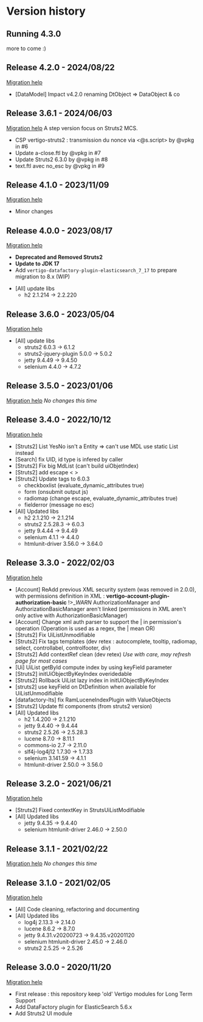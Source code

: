 Version history
===============

Running 4.3.0
----------------------

more to come :)


Release 4.2.0 - 2024/08/22
----------------------
[Migration help](https://github.com/vertigo-io/vertigo/wiki/Vertigo-Migration-Guide#from-400-to-410)
* [DataModel] Impact v4.2.0 renaming DtObject => DataObject & co

Release 3.6.1 - 2024/06/03
----------------------
[Migration help](https://github.com/vertigo-io/vertigo/wiki/Vertigo-Migration-Guide#from-360-to-361)
A step version focus on Struts2 MCS.

* CSP vertigo-struts2 : transmission du nonce via <@s.script> by @vpkg in #6
* Update a-close.ftl by @vpkg in #7
* Update Struts2 6.3.0 by @vpkg in #8
* text.ftl avec no_esc by @vpkg in #9

Release 4.1.0 - 2023/11/09
----------------------
[Migration help](https://github.com/vertigo-io/vertigo/wiki/Vertigo-Migration-Guide#from-400-to-410)
* Minor changes

Release 4.0.0 - 2023/08/17
----------------------
[Migration help](https://github.com/vertigo-io/vertigo/wiki/Vertigo-Migration-Guide#from-360-to-400)
* **Deprecated and Removed Struts2**
* **Update to JDK 17**
* Add `vertigo-datafactory-plugin-elasticsearch_7_17` to prepare migration to 8.x (WIP)
- [All] update libs 
  - h2 2.1.214 -> 2.2.220

Release 3.6.0 - 2023/05/04
----------------------
[Migration help](https://github.com/vertigo-io/vertigo/wiki/Vertigo-Migration-Guide#from-350-to-360)
- [All] update libs 
  - struts2 6.0.3 -> 6.1.2
  - struts2-jquery-plugin 5.0.0 -> 5.0.2
  - jetty 9.4.49 -> 9.4.50
  - selenium 4.4.0 -> 4.7.2  
  
Release 3.5.0 - 2023/01/06
----------------------
[Migration help](https://github.com/vertigo-io/vertigo/wiki/Vertigo-Migration-Guide#from-340-to-350)
_No changes this time_

Release 3.4.0 - 2022/10/12
----------------------
[Migration help](https://github.com/vertigo-io/vertigo/wiki/Vertigo-Migration-Guide#from-330-to-340)
- [Struts2] List YesNo isn't a Entity => can't use MDL use static List instead
- [Search] fix UID, id type is infered by caller
- [Struts2] Fix big MdList (can't build uiObjetIndex)
- [Struts2] add escape < >
- [Struts2] Update tags to 6.0.3
  - checkboxlist (evaluate_dynamic_attributes true)
  - form (onsubmit output js)
  - radiomap (change escape, evaluate_dynamic_attributes true)
  - fielderror (message no esc)
- [All] Updated libs
  - h2 2.1.210 -> 2.1.214
  - struts2 2.5.28.3 -> 6.0.3
  - jetty 9.4.44 -> 9.4.49
  - selenium 4.1.1 -> 4.4.0
  - htmlunit-driver 3.56.0 -> 3.64.0

Release 3.3.0 - 2022/02/03
----------------------
[Migration help](https://github.com/vertigo-io/vertigo/wiki/Vertigo-Migration-Guide#from-320-to-330)
* [Account] ReAdd previous XML security system (was removed in 2.0.0), with permissions definition in XML : **vertigo-account-plugin-authorization-basic**
!>__WARN_ AuthorizationManager and AuthorizationBasicManager aren't linked (permissions in XML aren't only active with AuthorizationBasicManager)
* [Account] Change xml auth parser to support the | in permission's operation (Operation is used as a regex, the | mean OR)
* [Struts2] Fix UiListUnmodifiable
* [Struts2] Fix tags templates (dev retex : autocomplete, tooltip, radiomap, select, controllabel, controlfooter, div)
* [Struts2] Add contextRef clean (dev retex) _Use with care, may refresh page for most cases_
* [Ui] UiList getById compute index by using keyField parameter
* [Struts2] initUiObjectByKeyIndex overidedable
* [Struts2] Rollback UiList lazy index in initUiObjectByKeyIndex
* [struts2] use keyField on DtDefinition when available for UiListUnmodifiable
* [datafactory-lts] fix RamLuceneIndexPlugin with ValueObjects
* [Struts2] Update ftl components (from struts2 version)
* [All] Updated libs
  - h2 1.4.200 -> 2.1.210
  - jetty 9.4.40 -> 9.4.44
  - struts2 2.5.26 -> 2.5.28.3
  - lucene 8.7.0 -> 8.11.1
  - commons-io 2.7 -> 2.11.0
  - slf4j-log4j12 1.7.30 -> 1.7.33
  - selenium 3.141.59 -> 4.1.1
  - htmlunit-driver 2.50.0 -> 3.56.0


Release 3.2.0 - 2021/06/21
----------------------
[Migration help](https://github.com/vertigo-io/vertigo/wiki/Vertigo-Migration-Guide#from-311-to-320)
* [Struts2] Fixed contextKey in StrutsUiListModifiable  
* [All] Updated libs
  - jetty 9.4.35 -> 9.4.40
  - selenium htmlunit-driver 2.46.0 -> 2.50.0

Release 3.1.1 - 2021/02/22
----------------------
[Migration help](https://github.com/vertigo-io/vertigo/wiki/Vertigo-Migration-Guide#from-310-to-311)
_No changes this time_

Release 3.1.0 - 2021/02/05
----------------------
[Migration help](https://github.com/vertigo-io/vertigo/wiki/Vertigo-Migration-Guide#from-300-to-310)
* [All] Code cleaning, refactoring and documenting 
* [All] Updated libs
  - log4j 2.13.3 -> 2.14.0
  - lucene 8.6.2 -> 8.7.0
  - jetty 9.4.31.v20200723 -> 9.4.35.v20201120
  - selenium htmlunit-driver 2.45.0 -> 2.46.0
  - struts2 2.5.25 -> 2.5.26


Release 3.0.0 - 2020/11/20
----------------------
[Migration help](https://github.com/vertigo-io/vertigo/wiki/Vertigo-Migration-Guide#from-210-to-300)
 * First release : this repository keep 'old' Vertigo modules for Long Term Support
 * Add DataFactory plugin for ElasticSearch 5.6.x
 * Add Struts2 UI module
